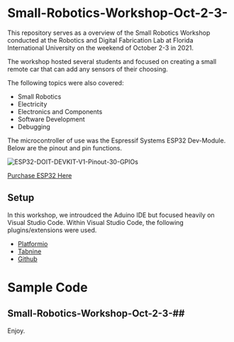# Small-Robotics-Workshop-Oct-2-3-


This repository serves as a overview of the Small Robotics Workshop conducted at the Robotics and Digital Fabrication Lab at Florida International University on the weekend of October 2-3 in 2021.

The workshop hosted several students and focused on creating a small remote car that can add any sensors of their choosing.

The following topics were also covered:

* Small Robotics
* Electricity
* Electronics and Components
* Software Development 
* Debugging

The microcontroller of use was the Espressif Systems ESP32 Dev-Module.
Below are the pinout and pin functions.

![ESP32-DOIT-DEVKIT-V1-Pinout-30-GPIOs](https://user-images.githubusercontent.com/89361408/135779665-d24b5a27-1845-4af0-a7a6-94c0e16f6f56.jpg)

[Purchase ESP32 Here](https://www.amazon.com/SongHe-Development-Dual-Mode-Bluetooth-Antenna/dp/B08246MCL5/ref=sr_1_1_sspa?dchild=1&keywords=esp32&qid=1633987282&sr=8-1-spons&psc=1&spLa=ZW5jcnlwdGVkUXVhbGlmaWVyPUExTVo4NU9JRjBKOURHJmVuY3J5cHRlZElkPUEwOTcwMTk3MUxGN1YyN1MwNUtXMiZlbmNyeXB0ZWRBZElkPUExMDA3MDA5MjFER0FEUVo3MDNWVCZ3aWRnZXROYW1lPXNwX2F0ZiZhY3Rpb249Y2xpY2tSZWRpcmVjdCZkb05vdExvZ0NsaWNrPXRydWU=#customerReviews)

## Setup ##

In this workshop, we introudced the Aduino IDE but focused heavily on Visual Studio Code. Within Visual Studio Code, the following plugins/extensions were used.

* [Platformio](https://platformio.org/platformio-ide) 
* [Tabnine](https://www.tabnine.com/install/vscode) 
* [Github](https://zeroesandones.medium.com/how-to-create-a-repository-on-github-and-clone-it-locally-using-vscode-91543517a455) 

# Sample Code #

## Small-Robotics-Workshop-Oct-2-3-##
Enjoy.

